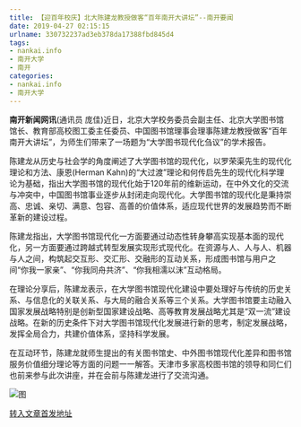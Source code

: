 ```yaml
---
title: 【迎百年校庆】北大陈建龙教授做客“百年南开大讲坛”--南开要闻
date: 2019-04-27 02:15:15
urlname: 330732237ad3eb378da17388fbd845d4
tags: 
- nankai.info
- 南开大学
- 南开
categories:
- nankai.info
- 南开大学
---
```


**南开新闻网讯**(通讯员 庞佳)近日，北京大学校务委员会副主任、北京大学图书馆馆长、教育部高校图工委主任委员、中国图书馆理事会理事陈建龙教授做客“百年南开大讲坛”，为师生们带来了一场题为“大学图书现代化刍议”的学术报告。

陈建龙从历史与社会学的角度阐述了大学图书馆的现代化，以罗荣渠先生的现代化理论和方法、康恩(Herman Kahn)的“大过渡”理论和何传启先生的现代化科学理论为基础，指出大学图书馆的现代化始于120年前的维新运动，在中外文化的交流与冲突中，中国图书馆事业逐步从封闭走向现代化。大学图书馆的现代化是秉持崇高、忠诚、亲切、满意、包容、高善的价值体系，适应现代世界的发展趋势而不断革新的建设过程。

陈建龙指出，大学图书馆现代化一方面要通过动态性转身攀高实现基本面的现代化，另一方面要通过跨越式转型发展实现形式现代化。在资源与人、人与人、机器与人之间，构筑起交互形、交汇形、交融形的互动关系，形成图书馆与用户之间“你我一家亲”、“你我同舟共济”、“你我相濡以沫”互动格局。

在理论分享后，陈建龙表示，在大学图书馆现代化建设中要处理好与传统的历史关系、与信息化的关联关系、与大局的融合关系等三个关系。大学图书馆要主动融入国家发展战略特别是创新型国家建设战略、高等教育发展战略尤其是“双一流”建设战略。在新的历史条件下对大学图书馆现代化发展进行新的思考，制定发展战略，发挥全局合力，共建价值体系，坚持科学发展。

在互动环节，陈建龙就师生提出的有关图书馆史、中外图书馆现代化差异和图书馆服务价值细分理论等方面的问题一一解答。天津市多家高校图书馆的领导和同仁们也前来参与此次讲座，并在会前与陈建龙进行了交流沟通。

![图](http://news.nankai.edu.cn/pic/0/00/35/02/350264_018929.jpg)

[转入文章首发地址](http://news.nankai.edu.cn/nkyw/system/2019/04/21/000446197.shtml)